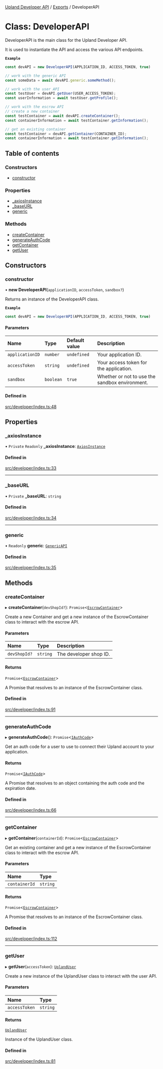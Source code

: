 [Upland Developer API](../README.md) / [Exports](../modules.md) / DeveloperAPI

# Class: DeveloperAPI

DeveloperAPI is the main class for the Upland Developer API.

It is used to instantiate the API and access the various API endpoints.

**`Example`**

```ts
const devAPI = new DeveloperAPI(APPLICATION_ID, ACCESS_TOKEN, true)

// work with the generic API
const someData = await devAPI.generic.someMethod();

// work with the user API
const testUser = devAPI.getUser(USER_ACCESS_TOKEN);
const userInformation = await testUser.getProfile();

// work with the escrow API
// create a new container
const testContainer = await devAPI.createContainer();
const containerInformation = await testContainer.getInformation();

// get an existing container
const testContainer = devAPI.getContainer(CONTAINER_ID);
const containerInformation = await testContainer.getInformation();
```

## Table of contents

### Constructors

- [constructor](DeveloperAPI.md#constructor)

### Properties

- [\_axiosInstance](DeveloperAPI.md#_axiosinstance)
- [\_baseURL](DeveloperAPI.md#_baseurl)
- [generic](DeveloperAPI.md#generic)

### Methods

- [createContainer](DeveloperAPI.md#createcontainer)
- [generateAuthCode](DeveloperAPI.md#generateauthcode)
- [getContainer](DeveloperAPI.md#getcontainer)
- [getUser](DeveloperAPI.md#getuser)

## Constructors

### constructor

• **new DeveloperAPI**(`applicationID`, `accessToken`, `sandbox?`)

Returns an instance of the DeveloperAPI class.

**`Example`**

```ts
const devAPI = new DeveloperAPI(APPLICATION_ID, ACCESS_TOKEN, true)
```

#### Parameters

| Name | Type | Default value | Description |
| :------ | :------ | :------ | :------ |
| `applicationID` | `number` | `undefined` | Your application ID. |
| `accessToken` | `string` | `undefined` | Your access token for the application. |
| `sandbox` | `boolean` | `true` | Whether or not to use the sandbox environment. |

#### Defined in

[src/developer/index.ts:48](https://github.com/IIKris/upland-api-wrapper/blob/30ebe98/src/developer/index.ts#L48)

## Properties

### \_axiosInstance

• `Private` `Readonly` **\_axiosInstance**: [`AxiosInstance`](../interfaces/internal_.AxiosInstance.md)

#### Defined in

[src/developer/index.ts:33](https://github.com/IIKris/upland-api-wrapper/blob/30ebe98/src/developer/index.ts#L33)

___

### \_baseURL

• `Private` **\_baseURL**: `string`

#### Defined in

[src/developer/index.ts:34](https://github.com/IIKris/upland-api-wrapper/blob/30ebe98/src/developer/index.ts#L34)

___

### generic

• `Readonly` **generic**: [`GenericAPI`](internal_.GenericAPI.md)

#### Defined in

[src/developer/index.ts:35](https://github.com/IIKris/upland-api-wrapper/blob/30ebe98/src/developer/index.ts#L35)

## Methods

### createContainer

▸ **createContainer**(`devShopId?`): `Promise`<[`EscrowContainer`](internal_.EscrowContainer.md)\>

Create a new Container and get a new instance of the EscrowContainer class to interact with the escrow API.

#### Parameters

| Name | Type | Description |
| :------ | :------ | :------ |
| `devShopId?` | `string` | The developer shop ID. |

#### Returns

`Promise`<[`EscrowContainer`](internal_.EscrowContainer.md)\>

A Promise that resolves to an instance of the EscrowContainer class.

#### Defined in

[src/developer/index.ts:91](https://github.com/IIKris/upland-api-wrapper/blob/30ebe98/src/developer/index.ts#L91)

___

### generateAuthCode

▸ **generateAuthCode**(): `Promise`<[`IAuthCode`](../interfaces/internal_.IAuthCode.md)\>

Get an auth code for a user to use to connect their Upland account to your application.

#### Returns

`Promise`<[`IAuthCode`](../interfaces/internal_.IAuthCode.md)\>

A Promise that resolves to an object containing the auth code and the expiration date.

#### Defined in

[src/developer/index.ts:66](https://github.com/IIKris/upland-api-wrapper/blob/30ebe98/src/developer/index.ts#L66)

___

### getContainer

▸ **getContainer**(`containerId`): `Promise`<[`EscrowContainer`](internal_.EscrowContainer.md)\>

Get an existing container and get a new instance of the EscrowContainer class to interact with the escrow API.

#### Parameters

| Name | Type |
| :------ | :------ |
| `containerId` | `string` |

#### Returns

`Promise`<[`EscrowContainer`](internal_.EscrowContainer.md)\>

A Promise that resolves to an instance of the EscrowContainer class.

#### Defined in

[src/developer/index.ts:112](https://github.com/IIKris/upland-api-wrapper/blob/30ebe98/src/developer/index.ts#L112)

___

### getUser

▸ **getUser**(`accessToken`): [`UplandUser`](internal_.UplandUser.md)

Create a new instance of the UplandUser class to interact with the user API.

#### Parameters

| Name | Type |
| :------ | :------ |
| `accessToken` | `string` |

#### Returns

[`UplandUser`](internal_.UplandUser.md)

Instance of the UplandUser class.

#### Defined in

[src/developer/index.ts:81](https://github.com/IIKris/upland-api-wrapper/blob/30ebe98/src/developer/index.ts#L81)
